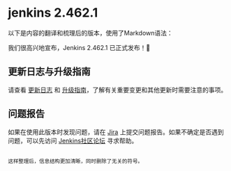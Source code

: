 # jenkins 2.462.1
以下是内容的翻译和梳理后的版本，使用了Markdown语法：


我们很高兴地宣布，Jenkins 2.462.1 已正式发布！🎉

## 更新日志与升级指南

请查看 [更新日志](https://www.jenkins.io/changelog-stable/2.462.1/) 和 [升级指南](https://www.jenkins.io/doc/upgrade-guide/2.462/#upgrading-to-jenkins-lts-2-462-1)，了解有关重要变更和其他更新时需要注意的事项。

## 问题报告

如果在使用此版本时发现问题，请在 [Jira](https://issues.jenkins.io/) 上提交问题报告。如果不确定是否遇到问题，可以先访问 [Jenkins社区论坛](https://community.jenkins.io/) 寻求帮助。
```

这样整理后，信息结构更加清晰，同时删除了无关的符号。